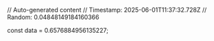// Auto-generated content
// Timestamp: 2025-06-01T11:37:32.728Z
// Random: 0.04848149184160366

const data = 0.6576884956135227;